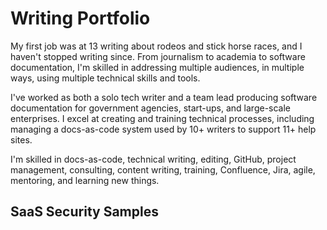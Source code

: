 # Writing Portfolio

My first job was at 13 writing about rodeos and stick horse races, and I haven't stopped writing since. From journalism to academia to software documentation, I'm skilled in addressing multiple audiences, in multiple ways, using multiple technical skills and tools. 

I've worked as both a solo tech writer and a team lead producing software documentation for government agencies, start-ups, and large-scale enterprises. I excel at creating and training technical processes, including managing a docs-as-code system used by 10+ writers to support 11+ help sites. 

I'm skilled in docs-as-code, technical writing, editing, GitHub, project management, consulting, content writing, training, Confluence, Jira, agile, mentoring, and learning new things.

## SaaS Security Samples

